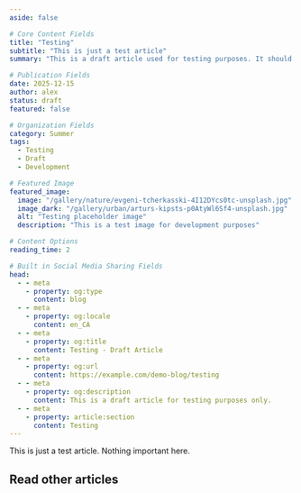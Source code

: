 ```yaml
---
aside: false

# Core Content Fields
title: "Testing"
subtitle: "This is just a test article"
summary: "This is a draft article used for testing purposes. It should not appear in normal article listings unless specifically requested."

# Publication Fields
date: 2025-12-15
author: alex
status: draft
featured: false

# Organization Fields
category: Summer
tags:
  - Testing
  - Draft
  - Development

# Featured Image
featured_image:
  image: "/gallery/nature/evgeni-tcherkasski-4I12DYcs0tc-unsplash.jpg"
  image_dark: "/gallery/urban/arturs-kipsts-p0AtyWl6Sf4-unsplash.jpg"
  alt: "Testing placeholder image"
  description: "This is a test image for development purposes"

# Content Options
reading_time: 2

# Built in Social Media Sharing Fields
head:
  - - meta
    - property: og:type
      content: blog
  - - meta
    - property: og:locale
      content: en_CA
  - - meta
    - property: og:title
      content: Testing - Draft Article
  - - meta
    - property: og:url
      content: https://example.com/demo-blog/testing
  - - meta
    - property: og:description
      content: This is a draft article for testing purposes only.
  - - meta
    - property: article:section
      content: Testing
---
```


<VpvArticleHeader 
    returnLink="/blog-demo"
    returnText="Back to Seasonal Blog"
    :hideFeatImageDescription="true"
/>

This is just a test article. Nothing important here.

## Read other articles

<VpvArticleList
    format="vertical"
    sortOrder="ascending"
    maxCards="2"
    :excludeURLs="[
        '/demo-blog/testing'
    ]"
  />